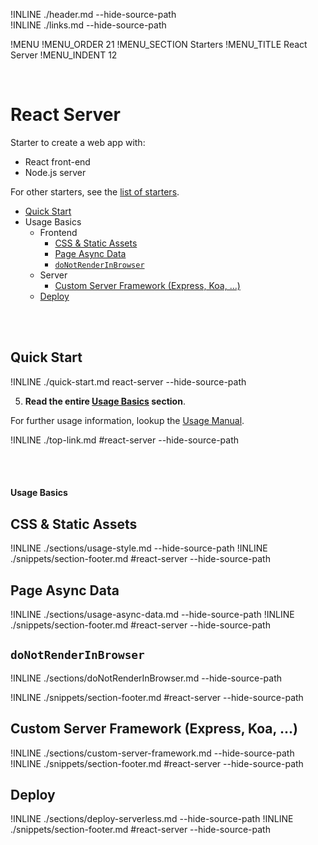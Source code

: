 !INLINE ./header.md --hide-source-path
<br/>
!INLINE ./links.md --hide-source-path

!MENU
!MENU_ORDER 21
!MENU_SECTION Starters
!MENU_TITLE React Server
!MENU_INDENT 12

<br/>

# React Server

Starter to create a web app with:
 - React front-end
 - Node.js server

For other starters, see the [list of starters](/../../#getting-started).

- [Quick Start](#quick-start)
- Usage Basics
  - Frontend
    - [CSS & Static Assets](#css--static-assets)
    - [Page Async Data](#page-async-data)
    - [`doNotRenderInBrowser`](#donotrenderinbrowser)
  - Server
    - [Custom Server Framework (Express, Koa, ...)](#custom-server-framework-express-koa-)
  - [Deploy](#deploy)

<br/>
<br/>

## Quick Start

!INLINE ./quick-start.md react-server --hide-source-path

5. **Read the entire [Usage Basics](#react-server) section**.

For further usage information, lookup the [Usage Manual](/docs/usage-manual.md).

!INLINE ./top-link.md #react-server --hide-source-path

<br/>
<br/>




#### Usage Basics

## CSS & Static Assets

!INLINE ./sections/usage-style.md --hide-source-path
!INLINE ./snippets/section-footer.md #react-server --hide-source-path




## Page Async Data

!INLINE ./sections/usage-async-data.md --hide-source-path
!INLINE ./snippets/section-footer.md #react-server --hide-source-path




## `doNotRenderInBrowser`

!INLINE ./sections/doNotRenderInBrowser.md --hide-source-path

!INLINE ./snippets/section-footer.md #react-server --hide-source-path




## Custom Server Framework (Express, Koa, ...)

!INLINE ./sections/custom-server-framework.md --hide-source-path
!INLINE ./snippets/section-footer.md #react-server --hide-source-path




## Deploy

!INLINE ./sections/deploy-serverless.md --hide-source-path
!INLINE ./snippets/section-footer.md #react-server --hide-source-path




